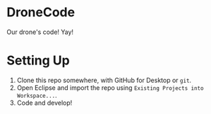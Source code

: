 # DroneCode
Our drone's code! Yay!

Setting Up
====
1. Clone this repo somewhere, with GitHub for Desktop or `git`.
5. Open Eclipse and import the repo using `Existing Projects into Workspace...`.
6. Code and develop!
